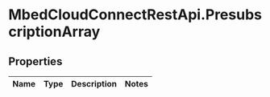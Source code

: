 # MbedCloudConnectRestApi.PresubscriptionArray

## Properties
Name | Type | Description | Notes
------------ | ------------- | ------------- | -------------


